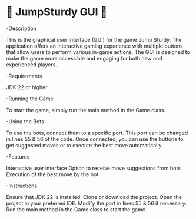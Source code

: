 

# 🌟 JumpSturdy GUI 🌟

-Description

This is the graphical user interface (GUI) for the game Jump Sturdy. The application offers an interactive gaming experience with multiple buttons that allow users to perform various in-game actions. The GUI is designed to make the game more accessible and engaging for both new and experienced players.

-Requirements

JDK 22 or higher

-Running the Game

To start the game, simply run the main method in the Game class.

-Using the Bots

To use the bots, connect them to a specific port. This port can be changed in lines 55 & 56 of the code. Once connected, you can use the buttons to get suggested moves or to execute the best move automatically.

-Features

Interactive user interface
Option to receive move suggestions from bots
Execution of the best move by the bot

-Instructions

Ensure that JDK 22 is installed.
Clone or download the project.
Open the project in your preferred IDE.
Modify the port in lines 55 & 56 if necessary.
Run the main method in the Game class to start the game.
